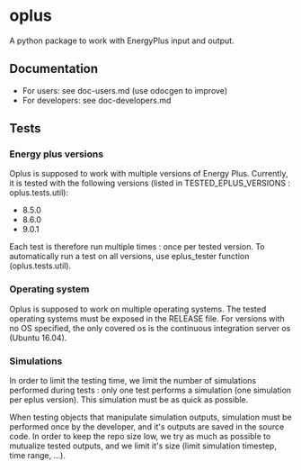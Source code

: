 # oplus

A python package to work with EnergyPlus input and output.

## Documentation
* For users: see doc-users.md (use odocgen to improve)
* For developers: see doc-developers.md

## Tests

### Energy plus versions

Oplus is supposed to work with multiple versions of Energy Plus.
Currently, it is tested with the following versions (listed in TESTED_EPLUS_VERSIONS : oplus.tests.util):
* 8.5.0
* 8.6.0
* 9.0.1

Each test is therefore run multiple times : once per tested version. To automatically run a test on all versions, use
eplus_tester function (oplus.tests.util).

### Operating system

Oplus is supposed to work on multiple operating systems. The tested operating systems must be exposed in the RELEASE
file. For versions with no OS specified, the only covered os is the continuous integration server os (Ubuntu 16.04).

### Simulations

In order to limit the testing time, we limit the number of simulations performed during tests : only one test performs 
a simulation (one simulation per eplus version). This simulation must be as quick as possible.

When testing objects that manipulate simulation outputs, simulation must be performed once by the developer, and it's
outputs are saved in the source code. In order to keep the repo size low, we try as much as possible to mutualize
tested outputs, and we limit it's size (limit simulation timestep, time range, ...).
